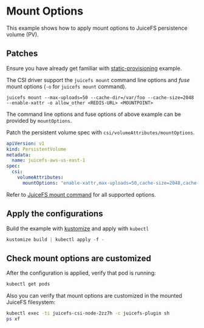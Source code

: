 # Mount Options

This example shows how to apply mount options to JuiceFS persistence volume (PV).

## Patches

Ensure you have already get familiar with [static-provisioning](../static-provisioning/README.md) example.

The CSI driver support the `juicefs mount` command line options and _fuse_ mount options (`-o` for `juicefs mount` command).

```
juicefs mount --max-uploads=50 --cache-dir=/var/foo --cache-size=2048 --enable-xattr -o allow_other <REDIS-URL> <MOUNTPOINT>
```

The command line options and fuse options of above example can be provided by `mountOptions`.

Patch the persistent volume spec with `csi/volumeAttributes/mountOptions`.

```yaml
apiVersion: v1
kind: PersistentVolume
metadata:
  name: juicefs-aws-us-east-1
spec:
  csi:
    volumeAttributes:
      mountOptions: "enable-xattr,max-uploads=50,cache-size=2048,cache-dir=/var/foo,allow_other"
```

Refer to [JuiceFS mount command](https://github.com/juicedata/juicefs/#mount-a-volume) for all supported options.

## Apply the configurations

Build the example with [kustomize](https://github.com/kubernetes-sigs/kustomize) and apply with `kubectl`

```s
kustomize build | kubectl apply -f -
```

## Check mount options are customized

After the configuration is applied, verify that pod is running:

```sh
kubectl get pods
```

Also you can verify that mount options are customized in the mounted JuiceFS filesystem:

```sh
kubectl exec -ti juicefs-csi-node-2zz7h -c juicefs-plugin sh
ps xf
```
